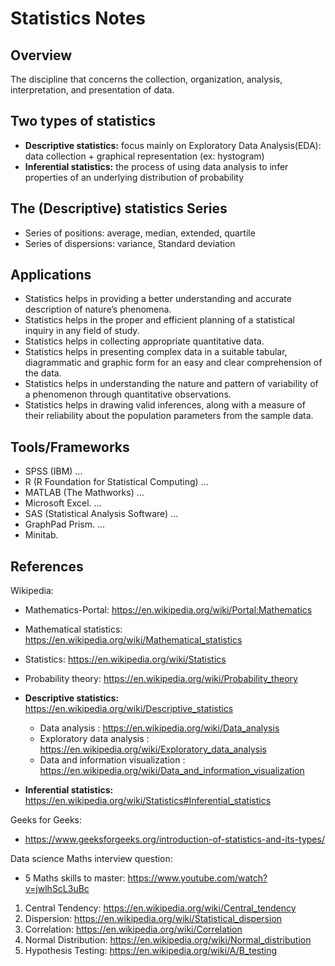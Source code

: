 # Statistics Notes

## Overview

The discipline that concerns the collection, organization, analysis, interpretation, and presentation of data.

## Two types of statistics
- **Descriptive statistics:** focus mainly on Exploratory Data Analysis(EDA): data collection + graphical representation (ex: hystogram) 
- **Inferential statistics:** the process of using data analysis to infer properties of an underlying distribution of probability

## The (Descriptive) statistics Series
- Series of positions: average, median, extended, quartile 
- Series of dispersions: variance, Standard deviation

## Applications

- Statistics helps in providing a better understanding and accurate description of nature’s phenomena.
- Statistics helps in the proper and efficient planning of a statistical inquiry in any field of study.
- Statistics helps in collecting appropriate quantitative data.
- Statistics helps in presenting complex data in a suitable tabular, diagrammatic and graphic form for an easy and clear comprehension of the data.
- Statistics helps in understanding the nature and pattern of variability of a phenomenon through quantitative observations.
- Statistics helps in drawing valid inferences, along with a measure of their reliability about the population parameters from the sample data.

## Tools/Frameworks

- SPSS (IBM) ...
- R (R Foundation for Statistical Computing) ...
- MATLAB (The Mathworks) ...
- Microsoft Excel. ...
- SAS (Statistical Analysis Software) ...
- GraphPad Prism. ...
- Minitab.

## References 

Wikipedia:

- Mathematics-Portal: https://en.wikipedia.org/wiki/Portal:Mathematics
- Mathematical statistics: https://en.wikipedia.org/wiki/Mathematical_statistics
- Statistics: https://en.wikipedia.org/wiki/Statistics
- Probability theory: https://en.wikipedia.org/wiki/Probability_theory


- **Descriptive statistics:** https://en.wikipedia.org/wiki/Descriptive_statistics
  - Data analysis : https://en.wikipedia.org/wiki/Data_analysis
  - Exploratory data analysis : https://en.wikipedia.org/wiki/Exploratory_data_analysis
  - Data and information visualization : https://en.wikipedia.org/wiki/Data_and_information_visualization
- **Inferential statistics:** https://en.wikipedia.org/wiki/Statistics#Inferential_statistics

Geeks for Geeks: 
- https://www.geeksforgeeks.org/introduction-of-statistics-and-its-types/

Data science Maths interview question: 
- 5 Maths skills to master: https://www.youtube.com/watch?v=jwlhScL3uBc
1. Central Tendency: https://en.wikipedia.org/wiki/Central_tendency
2. Dispersion: https://en.wikipedia.org/wiki/Statistical_dispersion
3. Correlation: https://en.wikipedia.org/wiki/Correlation
4. Normal Distribution: https://en.wikipedia.org/wiki/Normal_distribution
5. Hypothesis Testing: https://en.wikipedia.org/wiki/A/B_testing

